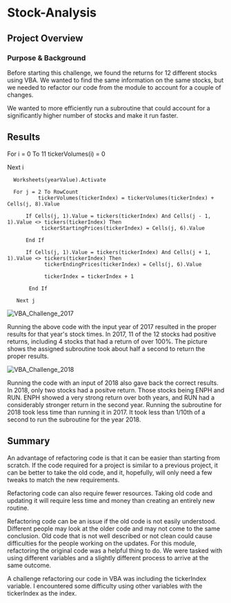 # Stock-Analysis

## Project Overview

### Purpose & Background

Before starting this challenge, we found the returns for 12 different stocks using VBA. We wanted to find the same information on the same stocks, but we needed to refactor our code from the module to account for a couple of changes.

We wanted to more efficiently run a subroutine that could account for a significantly higher number of stocks and make it run faster.
 
## Results
For i = 0 To 11
        tickerVolumes(i) = 0
    
Next i
    
      Worksheets(yearValue).Activate
        
      For j = 2 To RowCount
              tickerVolumes(tickerIndex) = tickerVolumes(tickerIndex) + Cells(j, 8).Value
            
          If Cells(j, 1).Value = tickers(tickerIndex) And Cells(j - 1, 1).Value <> tickers(tickerIndex) Then
               tickerStartingPrices(tickerIndex) = Cells(j, 6).Value
            
          End If
            
          If Cells(j, 1).Value = tickers(tickerIndex) And Cells(j + 1, 1).Value <> tickers(tickerIndex) Then
                tickerEndingPrices(tickerIndex) = Cells(j, 6).Value
            
                tickerIndex = tickerIndex + 1
            
           End If
           
       Next j
           
![VBA_Challenge_2017](https://user-images.githubusercontent.com/85756203/125705087-6ae6f6dc-e66a-4090-b2af-030e22767984.png)

Running the above code with the input year of 2017 resulted in the proper results for that year's stock times. In 2017, 11 of the 12 stocks had positive returns, including 4 stocks that had a return of over 100%.
The picture shows the assigned subroutine took about half a second to return the proper results.

![VBA_Challenge_2018](https://user-images.githubusercontent.com/85756203/125705099-3d034a42-1af9-4195-8265-a024535abeac.png)

Running the code with an input of 2018 also gave back the correct results. In 2018, only two stocks had a positve return. Those stocks being ENPH and RUN. ENPH showed a very strong return over both years, and RUN had a considerably stronger return in the second year.
Running the subroutine for 2018 took less time than running it in 2017. It took less than 1/10th of a second to run the subroutine for the year 2018.

## Summary

An advantage of refactoring code is that it can be easier than starting from scratch. If the code required for a project is similar to a previous project, it can be better to take the old code, and it, hopefully, will only need a few tweaks to match the new requirements.

Refactoring code can also require fewer resources. Taking old code and updating it will require less time and money than creating an entirely new routine.

Refactoring code can be an issue if the old code is not easily understood. Different people may look at the older code and may not come to the same conclusion. Old code that is not well described or not clean could cause difficulties for the people working on the updates.
For this module, refactoring the original code was a helpful thing to do. We were tasked with using different variables and a slightly different process to arrive at the same outcome.

A challenge refactoring our code in VBA was including the tickerIndex variable. I encountered some difficulty using other variables with the tickerIndex as the index.

